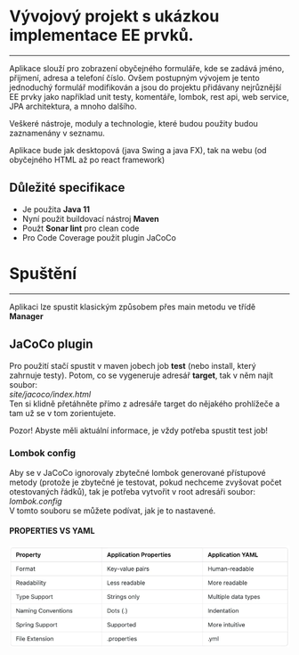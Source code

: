 <h1>Vývojový projekt s ukázkou implementace EE prvků.</h1>
<hr>

Aplikace slouží pro zobrazení obyčejného formuláře, kde se zadává jméno, přijmení, adresa a telefoní číslo.
Ovšem postupným vývojem je tento jednoduchý formulář modifikován a jsou do projektu přidávany nejrůznější EE prvky jako
například unit testy, komentáře, lombok, rest api, web service, JPA architektura, a mnoho dalšího.

Veškeré nástroje, moduly a technologie, které budou použity budou zaznamenány v seznamu.

Aplikace bude jak desktopová (java Swing a java FX), tak na webu (od obyčejného HTML až po react framework)

<h2>Důležité specifikace</h2>
<ul>
    <li>Je použita <strong>Java 11</strong></li>
    <li>Nyní použit buildovací nástroj <strong>Maven</strong></li>
    <li>Použt <strong>Sonar lint</strong> pro clean code</li>
    <li>Pro Code Coverage použit plugin JaCoCo</li>
</ul>

<h1>Spuštění</h1>
<hr>
Aplikaci lze spustit klasickým způsobem přes main metodu ve třídě <strong>Manager</strong>

<h2>JaCoCo plugin</h2>
Pro použití stačí spustit v maven jobech job <strong>test</strong> (nebo install, který zahrnuje testy).
Potom, co se vygeneruje adresář <strong>target</strong>, tak v něm najít soubor:<br>
<i>site/jacoco/index.html</i><br>
Ten si klidně přetáhněte přímo z adresáře target do nějakého prohlížeče a tam už se v tom zorientujete.

Pozor! Abyste měli aktuální informace, je vždy potřeba spustit test job!

<h3>Lombok config</h3>
Aby se v JaCoCo ignorovaly zbytečné lombok generované přístupové metody (protože je zbytečné je testovat, pokud
nechceme zvyšovat počet otestovaných řádků), tak je potřeba vytvořit v root adresáři soubor:<br>
<i>lombok.config</i><br>
V tomto souboru se můžete podívat, jak je to nastavené.

<h4> PROPERTIES VS YAML</h4>

![properties vs yaml.png](src%2Fmain%2Fresources%2Freadmeresources%2Fproperties%20vs%20yaml.png)

